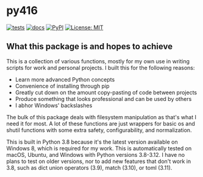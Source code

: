 # py416

[![tests](https://github.com/ezio416/py416/actions/workflows/tests.yml/badge.svg)](https://github.com/ezio416/py416/actions)
[![docs](https://readthedocs.org/projects/py416/badge/?version=latest)](https://py416.readthedocs.io/en/latest/)
[![PyPI](https://badge.fury.io/py/py416.svg)](https://pypi.org/project/py416/)
[![License: MIT](https://img.shields.io/badge/License-MIT-yellow.svg)](https://opensource.org/licenses/MIT)

What this package is and hopes to achieve
-----------------------------------------

This is a collection of various functions, mostly for my own use in writing scripts for work and personal projects. I built this for the following reasons:

- Learn more advanced Python concepts
- Convenience of installing through pip
- Greatly cut down on the amount copy-pasting of code between projects
- Produce something that looks professional and can be used by others
- I abhor Windows' backslashes

The bulk of this package deals with filesystem manipulation as that's what I need it for most. A lot of these functions are just wrappers for basic os and shutil functions with some extra safety, configurability, and normalization.

This is built in Python 3.8 because it's the latest version available on Windows 8, which is required for my work. This is automatically tested on macOS, Ubuntu, and Windows with Python versions 3.8-3.12. I have no plans to test on older versions, nor to add new features that don't work in 3.8, such as dict union operators (3.9), match (3.10), or toml (3.11).
